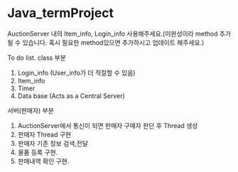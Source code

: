 # Java_termProject
AuctionServer 내의 Item_info, Login_info 사용해주세요.(미완성이라 method 추가 될 수 있습니다. 혹시 필요한 method있으면 추가하시고 업데이트 해주세요.)

To do list.
class 부분
1. Login_info (User_info가 더 적절할 수 있음)
2. Item_info
3. Timer
4. Data base (Acts as a Central Server)

서버(판매자) 부분
1. AuctionServer에서 통신이 되면 판매자 구매자 판단 후 Thread 생성
2. 판매자 Thread 구현
3. 판매자 기존 정보 검색,전달
4. 물품 등록 구현.
5. 판매내역 확인 구현.
